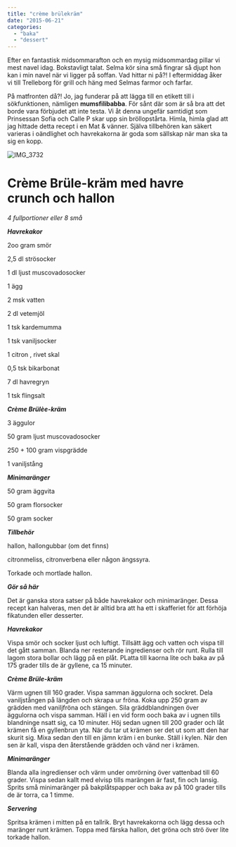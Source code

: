 ```yaml
---
title: "crème brülekräm"
date: "2015-06-21"
categories: 
  - "baka"
  - "dessert"
---
```


Efter en fantastisk midsommarafton och en mysig midsommardag pillar vi mest navel idag. Bokstavligt talat. Selma kör sina små fingrar så djupt hon kan i min navel när vi ligger på soffan. Vad hittar ni på?! I eftermiddag åker vi till Trelleborg för grill och häng med Selmas farmor och farfar.

På matfronten då?! Jo, jag funderar på att lägga till en etikett till i sökfunktionen, nämligen **mumsfilibabba**. För sånt där som är så bra att det borde vara förbjudet att inte testa. Vi åt denna ungefär samtidigt som Prinsessan Sofia och Calle P skar upp sin bröllopstårta. Himla, himla glad att jag hittade detta recept i en Mat & vänner. Själva tillbehören kan säkert varieras i oändlighet och havrekakorna är goda som sällskap när man ska ta sig en kopp.

![IMG_3732](/static/img/IMG_3732-1020x1360.jpg)

# **Crème Brüle-kräm med havre crunch och hallon**

_4 fullportioner eller 8 små_

_**Havrekakor**_

2oo gram smör

2,5 dl strösocker

1 dl ljust muscovadosocker

1 ägg

2 msk vatten

2 dl vetemjöl

1 tsk kardemumma

1 tsk vaniljsocker

1 citron , rivet skal

0,5 tsk bikarbonat

7 dl havregryn

1 tsk flingsalt

_**Crème Brülèe-kräm**_

3 äggulor

50 gram ljust muscovadosocker

250 + 100 gram vispgrädde

1 vaniljstång

_**Minimaränger**_

50 gram äggvita

50 gram florsocker

50 gram socker

_**Tillbehör**_

hallon, hallongubbar (om det finns)

citronmeliss, citronverbena eller någon ängssyra.

Torkade och mortlade hallon.

_**Gör så här**_

Det är ganska stora satser på både havrekakor och minimaränger. Dessa recept kan halveras, men det är alltid bra att ha ett i skafferiet för att förhöja fikatunden eller desserter.

_**Havrekakor**_

Vispa smör och socker ljust och luftigt. Tillsätt ägg och vatten och vispa till det gått samman. Blanda ner resterande ingredienser och rör runt. Rulla till lagom stora bollar och lägg på en plåt. PLatta till kaorna lite och baka av på 175 grader tills de är gyllene, ca 15 minuter.

_**Crème Brüle-kräm**_

Värm ugnen till 160 grader. Vispa samman äggulorna och sockret. Dela vaniljstången på längden och skrapa ur fröna. Koka upp 250 gram av grädden med vaniljfröna och stängen. Sila gräddblandningen över äggulorna och vispa samman. Häll i en vid form ooch baka av i ugnen tills blandninge nsatt sig, ca 10 minuter. Höj sedan ugnen till 200 grader och låt krämen få en gyllenbrun yta. När du tar ut krämen ser det ut som att den har skurit sig. Mixa sedan den till en jämn kräm i en bunke. Ställ i kylen. När den sen är kall, vispa den återstående grädden och vänd ner i krämen.

_**Minimaränger**_

Blanda alla ingredienser och värm under omrörning över vattenbad till 60 grader. Vispa sedan kallt med elvisp tills marängen är fast, fin och lansig. Sprits små minimaränger på bakplåtspapper och baka av på 100 grader tills de är torra, ca 1 timme.

_**Servering**_

Spritsa krämen i mitten på en tallrik. Bryt havrekakorna och lägg dessa och maränger runt krämen. Toppa med färska hallon, det gröna och strö över lite torkade hallon.
